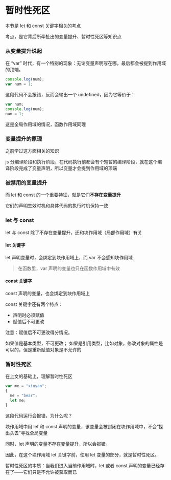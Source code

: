 # 暂时性死区

本节是 let 和 const 关键字相关的考点

考点，是它背后所牵扯出的变量提升、暂时性死区等知识点

### 从变量提升说起

在 “var” 时代，有一个特别的现象：无论变量声明写在哪，最后都会被提到作用域的顶端。

```javascript
console.log(num);
var num = 1;
```

这段代码不会报错，反而会输出一个 undefined，因为它等价于：

```javascript
var num;
console.log(num);
num = 1;
```

这是全局作用域的情况，函数作用域同理

### 变量提升的原理

之前学过这方面相关的知识

js 分编译阶段和执行阶段，在代码执行前都会有个短暂的编译阶段，就在这个编译阶段完成了变量声明，所以变量才会提到作用域的顶端

### 被禁用的变量提升

而 let 和 const 的一个重要特征，就是它们**不存在变量提升**

它们的声明生效时机和具体代码的执行时机保持一致

### let 与 const

let 与 const 除了不存在变量提升，还和块作用域（局部作用域）有关

#### let 关键字

let 声明变量时，会绑定到块作用域上，而 var 不会感知块作用域

> 在函数里，var 声明的变量也只在函数作用域中有效

#### const 关键字

const 声明的变量，也会绑定到块作用域上

const 关键字还有两个特点：

- 声明时必须赋值
- 赋值后不可更改

注意：赋值后不可更改得分情况。

如果值是基本类型，不可更改；
如果是引用类型，比如对象，修改对象的属性是可以的，但是重新赋值对象是不允许的

### 暂时性死区

在上文的基础上，理解暂时性死区

```js
var me = "xiuyan";
{
  me = "bear";
  let me;
}
```

这段代码运行会报错，为什么呢？

块作用域中用 let 和 const 声明的变量，该变量会被封闭在块作用域中，不会“探出头去”寻找全局变量

同时，let 声明的变量不存在变量提升，所以会报错。

因此，在这个块作用域 let 关键字前，使用 let 变量的部分，就是暂时性死区。

暂时性死区的本质：当我们进入当前作用域时，let 或者 const 声明的变量已经存在了——它们只是不允许被获取而已
